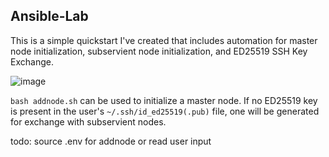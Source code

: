 ## **Ansible-Lab**
This is a simple quickstart I've created that includes automation for master node initialization, subservient node initialization, and ED25519 SSH Key Exchange.


![image](https://github.com/masonville17/ansible-lab/assets/90802741/6c17065d-5da8-45f5-b9f7-1e4ce19032db)


`bash addnode.sh` can be used to initialize a master node. If no ED25519 key is present in the user's `~/.ssh/id_ed25519(.pub)` file, one will be generated for exchange with subservient nodes.

todo: source .env for addnode or read user input
